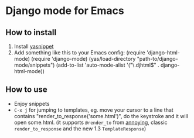 # Django mode for Emacs #
## How to install ##
1. Install [yasnippet](http://code.google.com/p/yasnippet/)
2. Add something like this to your Emacs config:
    (require 'django-html-mode)
    (require 'django-mode)
    (yas/load-directory "path-to/django-mode/snippets")
    (add-to-list 'auto-mode-alist '("\\.djhtml$" . django-html-mode))

## How to use ##
- Enjoy snippets
- `C-x j` for jumping to templates, eg. move your cursor to a line that contains "render_to_response('some.html')", do the keystroke and it will open some.html. (it supports `@render_to` from [annoying](http://bitbucket.org/offline/django-annoying), classic `render_to_response` and the new 1.3 `TemplateResponse`)
